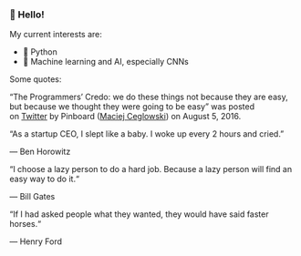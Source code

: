 <!--
**JeremyRms/JeremyRms** is a ✨ _special_ ✨ repository because its `README.md` (this file) appears on your GitHub profile.

Here are some ideas to get you started:

- 🔭 I’m currently working on ...
- 🌱 I’m currently learning ...
- 👯 I’m looking to collaborate on ...
- 🤔 I’m looking for help with ...
- 💬 Ask me about ...
- 📫 How to reach me: ...
- 😄 Pronouns: ...
- ⚡ Fun fact: ...
-->
### 🌱 Hello!

My current interests are:
- 🔭 Python
- 🌱 Machine learning and AI, especially CNNs

Some quotes:

“The Programmers’ Credo: we do these things not because they are easy, but because we thought they were going to be easy” was posted on [Twitter](https://twitter.com/Pinboard/status/761656824202276864) by Pinboard ([Maciej Ceglowski](https://en.wikipedia.org/wiki/Maciej_Ceg%C5%82owski)) on August 5, 2016.

“As a startup CEO, I slept like a baby. I woke up every 2 hours and cried.”

— Ben Horowitz


“I choose a lazy person to do a hard job. Because a lazy person will find an easy way to do it.“

— Bill Gates


“If I had asked people what they wanted, they would have said faster horses.“

— Henry Ford

<!--
![Jeremy's GitHub stats](https://github-readme-stats.vercel.app/api?username=jeremyRms&count_private=true&hide=contribs&show_icons=true&theme=radical)
-->

